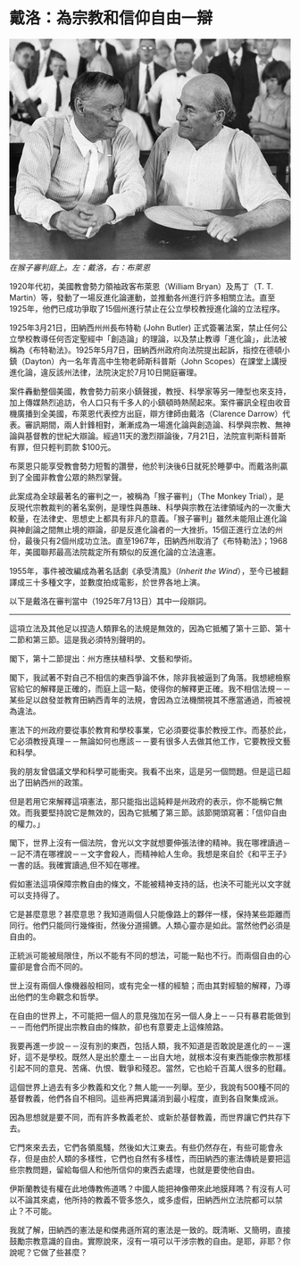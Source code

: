 # 戴洛：為宗教和信仰自由一辯

![在猴子審判庭上。左：戴洛，右：布萊恩](scopestrial.jpg)
*在猴子審判庭上。左：戴洛，右：布萊恩*

1920年代初，美國教會勢力領袖政客布萊恩（William Bryan）及馬丁（T. T. Martin）等，發動了一場反進化論運動，並推動各州進行許多相關立法。直至1925年，他們已成功爭取了15個州進行禁止在公立學校教授進化論的立法程序。

1925年3月21日，田納西州州長布特勒 (John Butler) 正式簽署法案，禁止任何公立學校教導任何否定聖經中「創造論」的理論，以及禁止教導「進化論」，此法被稱為《布特勒法》。1925年5月7日，田納西州政府向法院提出起訴，指控在德頓小鎮（Dayton）內一名年青高中生物老師斯科普斯（John Scopes）在課堂上講授進化論，違反該州法律，法院決定於7月10日開庭審理。

案件轟動整個美國，教會勢力前來小鎮聲援，教授、科學家等另一陣型也來支持，加上傳媒熱烈追訪，令人口只有千多人的小鎮頓時熱鬧起來。案件審訊全程由收音機廣播到全美國，布萊恩代表控方出庭，辯方律師由戴洛（Clarence Darrow）代表。審訊期間，兩人針鋒相對，漸漸成為一場進化論與創造論、科學與宗教、無神論與基督教的世紀大辯論。經過11天的激烈辯論後，7月21日，法院宣判斯科普斯有罪，但只輕判罰款 $100元。

布萊恩只能享受教會勢力短暫的讚譽，他於判決後6日就死於睡夢中。而戴洛則贏到了全國非教會公眾的熱烈掌聲。

此案成為全球最著名的審判之一，被稱為「猴子審判」（The Monkey Trial），是反現代宗教裁判的著名案例，是理性與愚昧、科學與宗教在法律領域內的一次重大較量，在法律史、思想史上都具有非凡的意義。「猴子審判」雖然未能阻止進化論與神創論之間無止境的辯論，卻是反進化論者的一大挫折。15個正進行立法的州份，最後只有2個州成功立法。直至1967年，田納西州取消了《布特勒法》；1968年，美國聯邦最高法院裁定所有類似的反進化論的立法違憲。

1955年，事件被改編成為著名話劇《承受清風》（*Inherit the Wind*），至今已被翻譯成三十多種文字，並數度拍成電影，於世界各地上演。

以下是戴洛在審判當中（1925年7月13日）其中一段辯詞。

***

這項立法及其他足以捏造人類罪名的法規是無效的，因為它抵觸了第十三節、第十二節和第三節。這是我必須特別聲明的。

閣下，第十二節提出：州方應扶植科學、文藝和學術。

閣下，我試著不對自己不相信的東西爭論不休，除非我被逼到了角落。我想總檢察官給它的解釋是正確的，而庭上這一點，使得你的解釋更正確。我不相信法規－－某些足以啟發並教育田納西青年的法規，會因為立法機關視其不應當通過，而被視為違法。

憲法下的州政府要從事於教育和學校事業，它必須要從事於教授工作。而基於此，它必須教授真理－－無論如何也應該－－要有很多人去做其他工作，它要教授文藝和科學。

我的朋友曾倡議文學和科學可能衝突。我看不出來，這是另一個問題。但是這已超出了田納西州的政策。

但是若用它來解釋這項憲法，那只能指出這純粹是州政府的表示，你不能稱它無效。而我要堅持說它是無效的，因為它抵觸了第三節。該節開頭寫著：「信仰自由的權力。」

閣下，世界上沒有一個法院，會光以文字就想要伸張法律的精神。我在哪裡讀過－－記不清在哪裡說－－文字會殺人，而精神給人生命。我想是來自於《和平王子》一書的話。我確實讀過,但不知在哪裡。

假如憲法這項保障宗教自由的條文，不能被精神支持的話，也決不可能光以文字就可以支持得了。

它是甚麼意思？甚麼意思？我知道兩個人只能像路上的夥伴一樣，保持某些距離而同行。他們只能同行幾條街，然後分道揚鑣。人類心靈亦是如此。當然他們必須是自由的。

正統派可能被局限住，所以不能有不同的想法，可能一點也不行。而兩個自由的心靈卻是會合而不同的。

世上沒有兩個人像機器般相同，或有完全一樣的經驗；而由其對經驗的解釋，乃導出他們的生命觀念和哲學。

在自由的世界上，不可能把一個人的意見強加在另一個人身上－－只有暴君能做到－－而他們所提出宗教自由的條款，卻也有意要走上這條險路。

我要再進一步說－－沒有別的東西，包括人類，我不知道是否敢說是進化的－－還好，這不是學校。既然人是出於塵土－－出自大地，就根本沒有東西能像宗教那樣引起不同的意見、苦痛、仇恨、戰爭和殘忍。當然，它也給千百萬人很多的慰藉。

這個世界上過去有多少教義和文化？無人能一一列舉。至少，我說有500種不同的基督教義，他們各自不相同。這些再把異議消到最小程度，直到各自聚集成派。

因為思想就是要不同，而有許多教義老於、或新於基督教義，而世界讓它們共存下去。

它門來來去去，它們各領風騷，然後如大江東去。有些仍然存在，有些可能會永存，但是由於人類的多樣性，它們也自然有多樣性，而田納西的憲法傳統是要把這些宗教問題，留給每個人和他所信仰的東西去處理，也就是要使他自由。

伊斯蘭教徒有權在此地傳教佈道嗎？中國人能把神像帶來此地膜拜嗎？有沒有人可以不論其來處，他所持的教義不管多悠久，或多虛假，田納西州立法院都可以禁止？不可能。

我就了解，田納西的憲法是和傑弗遜所寫的憲法是一致的。既清晰、又簡明，直接鼓勵宗教意識的自由。實際說來，沒有一項可以干涉宗教的自由。是耶，非耶？你說呢？它做了些甚麼？
